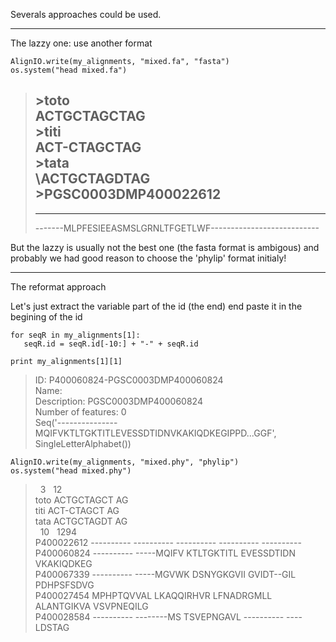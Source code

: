 Severals approaches could be used.

-----------------

The lazzy one: use another format

```{.python}
AlignIO.write(my_alignments, "mixed.fa", "fasta")
os.system("head mixed.fa")

```

> \>toto <unknown description>   
> ACTGCTAGCTAG   
> \>titi <unknown description>   
> ACT-CTAGCTAG   
> \>tata <unknown description>   
> \ACTGCTAGDTAG   
> \>PGSC0003DMP400022612   
> ------------------------------------------------------------   
> ------------------------------------------------------------   
> -------MLPFESIEEASMSLGRNLTFGETLWF---------------------------   



But the lazzy is usually not the best one (the fasta format is ambigous) and probably we had good reason to choose the 'phylip' format initialy! 

---------------------------
The reformat approach

Let's just extract the variable part of the id (the end) end paste it in the begining of the id

```{.python}
for seqR in my_alignments[1]:
   seqR.id = seqR.id[-10:] + "-" + seqR.id

print my_alignments[1][1]

```

> ID: P400060824-PGSC0003DMP400060824   
> Name: <unknown name>   
> Description: PGSC0003DMP400060824   
> Number of features: 0   
> Seq('---------------MQIFVKTLTGKTITLEVESSDTIDNVKAKIQDKEGIPPD...GGF', SingleLetterAlphabet())   


```{.python}
AlignIO.write(my_alignments, "mixed.phy", "phylip")
os.system("head mixed.phy")

```

> &nbsp; 3 &nbsp; 12   
> toto       ACTGCTAGCT AG   
> titi       ACT-CTAGCT AG   
> tata       ACTGCTAGDT AG   
> &nbsp; 10 &nbsp; 1294   
> P400022612 ---------- ---------- ---------- ---------- ----------   
> P400060824 ---------- -----MQIFV KTLTGKTITL EVESSDTIDN VKAKIQDKEG   
> P400067339 ---------- -----MGVWK DSNYGKGVII GVIDT--GIL PDHPSFSDVG   
> P400027454 MPHPTQVVAL LKAQQIRHVR LFNADRGMLL ALANTGIKVA VSVPNEQILG   
> P400028584 ---------- --------MS TSVEPNGAVL ---------- ----LDSTAG   


